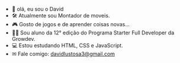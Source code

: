 
- 👋 olá, eu sou o David
- 🛠 Atualmente sou Montador de moveis.
- 🎮 Gosto de jogos e de aprender coisas novas...
- 👨‍🎓 Sou aluno da 12° edição do Programa Starter Full Developer da Growdev.  
- 💻 Estou estudando HTML, CSS e JavaScript. 
- ✉ Fale comigo: davidlustosa3@gmail.com


